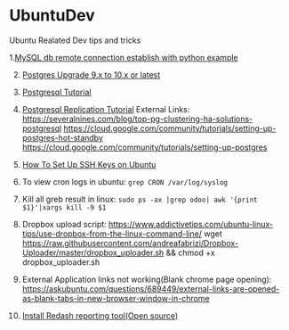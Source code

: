 # UbuntuDev
Ubuntu Realated Dev tips and tricks

1.<a href="https://github.com/hari4274/UbuntuDev/blob/master/mysql%20db%20remote%20connection%20establish%20with%20python%20example.txt" target="_new">MySQL db remote connection establish with python example</a>

2. <a href="https://github.com/hari4274/UbuntuDev/blob/master/Postgres_upgrade_9.x%20to%2010.x.md" target="_new">Postgres Upgrade 9.x to 10.x or latest</a>

3. <a href="https://www.systemcodegeeks.com/databases/postgresql/postgresql-database-tutorial/" target="_new">Postgresql Tutorial</a>

4. <a href="https://www.systemcodegeeks.com/databases/postgresql/postgresql-hot-standby-database-replication/" target="_new">Postgresql Replication Tutorial</a>
    External Links:
          https://severalnines.com/blog/top-pg-clustering-ha-solutions-postgresql
          https://cloud.google.com/community/tutorials/setting-up-postgres-hot-standby
          https://cloud.google.com/community/tutorials/setting-up-postgres
5. <a href="rsync_ssh_copy_commands.sh" target="_new">How To Set Up SSH Keys on Ubuntu</a>

6. To view cron logs in ubuntu:
    `grep CRON /var/log/syslog`

7. Kill all greb result in linux:
    `sudo ps -ax |grep odoo| awk '{print $1}'|xargs kill -9 $1`

8. Dropbox upload script:
    https://www.addictivetips.com/ubuntu-linux-tips/use-dropbox-from-the-linux-command-line/
    wget https://raw.githubusercontent.com/andreafabrizi/Dropbox-Uploader/master/dropbox_uploader.sh && chmod +x dropbox_uploader.sh
    
9. External Application links not working(Blank chrome page opening):
    https://askubuntu.com/questions/689449/external-links-are-opened-as-blank-tabs-in-new-browser-window-in-chrome

10. [Install Redash reporting tool(Open source)](https://github.com/hari4274/UbuntuDev/blob/master/Install_Redash_reporting_tool.md)
